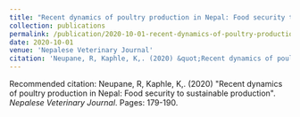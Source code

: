 ```yaml
---
title: "Recent dynamics of poultry production in Nepal: Food security to sustainable production"
collection: publications
permalink: /publication/2020-10-01-recent-dynamics-of-poultry-production-in-nepal-food-security-to-sustainable-production
date: 2020-10-01
venue: 'Nepalese Veterinary Journal'
citation: 'Neupane, R, Kaphle, K,. (2020) &quot;Recent dynamics of poultry production in Nepal: Food security to sustainable production&quot;. <i>Nepalese Veterinary Journal</i>. Pages: 179-190.'
---
```

Recommended citation: Neupane, R, Kaphle, K,. (2020) "Recent dynamics of poultry production in Nepal: Food security to sustainable production". <i>Nepalese Veterinary Journal</i>. Pages: 179-190.